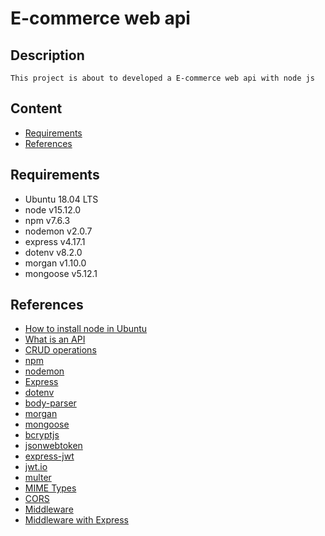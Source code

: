 # E-commerce web api
## Description
    This project is about to developed a E-commerce web api with node js
## Content
- [Requirements](#Requirements)
- [References](#References)
## Requirements
- Ubuntu 18.04 LTS
- node v15.12.0
- npm v7.6.3
- nodemon v2.0.7
- express v4.17.1
- dotenv v8.2.0
- morgan v1.10.0
- mongoose v5.12.1
## References
- [How to install node in Ubuntu](https://github.com/nodesource/distributions/blob/master/README.md#installation-instructions)
- [What is an API](https://www.freecodecamp.org/news/what-is-an-api-and-how-to-test-it/)
- [CRUD operations](https://www.codecademy.com/articles/what-is-crud)
- [npm](https://docs.npmjs.com/about-npm)
- [nodemon](https://www.npmjs.com/package/nodemon)
- [Express](https://expressjs.com)
- [dotenv](https://www.npmjs.com/package/dotenv)
- [body-parser](https://www.npmjs.com/package/body-parser)
- [morgan](https://www.npmjs.com/package/morgan)
- [mongoose](https://mongoosejs.com)
- [bcryptjs](https://www.npmjs.com/package/bcryptjs)
- [jsonwebtoken](https://www.npmjs.com/package/jsonwebtoken)
- [express-jwt](https://www.npmjs.com/package/express-jwt)
- [jwt.io](https://www.jwt.io)
- [multer](https://www.npmjs.com/package/multer)
- [MIME Types](https://developer.mozilla.org/en-US/docs/Web/HTTP/Basics_of_HTTP/MIME_types)
- [CORS](https://developer.mozilla.org/en-US/docs/Web/HTTP/CORS)
- [Middleware](https://azure.microsoft.com/en-us/overview/what-is-middleware/)
- [Middleware with Express](https://expressjs.com/en/guide/using-middleware.html)